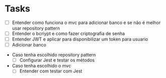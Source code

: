 # Tasks

- [ ] Entender como funciona o mvc para adicionar banco e se não é melhor usar repository pattern
- [ ] Entender o bcriypt e como fazer criptografia de senha
- [ ] Entender JWT e aplicar para disponibilizar um token para usuario
- [ ] Adicionar banco
- Caso tenha escolhido repository pattern
  - [ ] Configurar Jest e testar os métodos
- Caso tenha escolhido o mvc
  - [ ] Entender com testar com Jest
